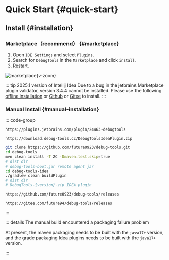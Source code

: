 # Quick Start {#quick-start}

## Install {#installation}

### Marketplace（recommend） {#marketplace}

1. Open `IDE Settings` and select `Plugins`.
2. Search for `DebugTools` in the `Marketplace` and click `install`.
3. Restart.

![marketplace](/images/marketplace.png){v-zoom}

::: tip 2025.1 version of Intellij Idea
Due to a bug in the jetbrains Marketplace plugin validator, version 3.4.4 cannot be installed. Please use the following [offline installation](https://download.debug-tools.cc/DebugToolsIdeaPlugin.zip) or [Github](https://github.com/future0923/debug-tools/releases) or [Gitee](https://gitee.com/future94/debug-tools/releases) to install.
:::

### Manual Install {#manual-installation}

::: code-group

```text [Marketplace]
https://plugins.jetbrains.com/plugin/24463-debugtools
```

```text [Offline]
https://download.debug-tools.cc/DebugToolsIdeaPlugin.zip
```

```sh [Build manually]
git clone https://github.com/future0923/debug-tools.git
cd debug-tools
mvn clean install -T 2C -Dmaven.test.skip=true
# dist dir
# debug-tools-boot.jar remote agent jar
cd debug-tools-idea
./gradlew clean buildPlugin
# dist dir
# DebugTools-{version}.zip IDEA plugin
```

```text [github]
https://github.com/future0923/debug-tools/releases
```

```text [gitee]
https://gitee.com/future94/debug-tools/releases
```

:::

::: details The manual build encountered a packaging failure problem

At present, the maven packaging needs to be built with the `java17+` version, and the grade packaging Idea plugins needs to be built with the `java17+` version.

:::
